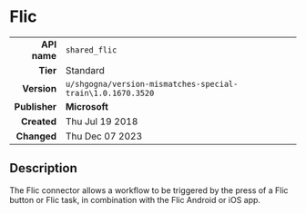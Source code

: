 # Flic
| | |
|-:|-|
|**API name**|`shared_flic`|
|**Tier**|Standard|
|**Version**|`u/shgogna/version-mismatches-special-train\1.0.1670.3520`|
|**Publisher**|**Microsoft**|
|**Created**|Thu Jul 19 2018|
|**Changed**|Thu Dec 07 2023|

## Description
The Flic connector allows a workflow to be triggered by the press of a Flic button or Flic task, in combination with the Flic Android or iOS app.
